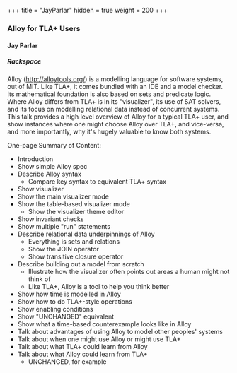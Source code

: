 +++
title = "JayParlar"
hidden = true
weight = 200
+++

### Alloy for TLA+ Users

#### Jay Parlar
##### Rackspace

Alloy (http://alloytools.org/) is a modelling language for software systems, out of MIT. Like TLA+, it comes bundled with an IDE and a model checker. Its mathematical foundation is also based on sets and predicate logic. Where Alloy differs from TLA+ is in its "visualizer", its use of SAT solvers, and its focus on modelling relational data instead of concurrent systems. This talk provides a high level overview of Alloy for a typical TLA+ user, and show instances where one might choose Alloy over TLA+, and vice-versa, and more importantly, why it's hugely valuable to know both systems.

One-page Summary of Content:

* Introduction
* Show simple Alloy spec
* Describe Alloy syntax
  * Compare key syntax to equivalent TLA+ syntax
* Show visualizer
* Show the main visualizer mode
* Show the table-based visualizer mode
  * Show the visualizer theme editor
* Show invariant checks
* Show multiple "run" statements
* Describe relational data underpinnings of Alloy
  * Everything is sets and relations
  * Show the JOIN operator
  * Show transitive closure operator
* Describe building out a model from scratch
  * Illustrate how the visualizer often points out areas a human might not think of
  * Like TLA+, Alloy is a tool to help you think better
* Show how time is modelled in Alloy
* Show how to do TLA+-style operations
* Show enabling conditions
* Show "UNCHANGED" equivalent
* Show what a time-based counterexample looks like in Alloy
* Talk about advantages of using Alloy to model other peoples' systems
* Talk about when one might use Alloy or might use TLA+
* Talk about what TLA+ could learn from Alloy
* Talk about what Alloy could learn from TLA+
  * UNCHANGED, for example

